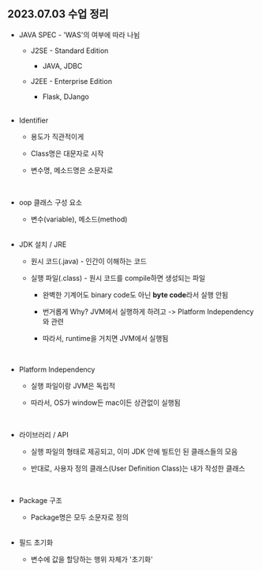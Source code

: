 ## 2023.07.03 수업 정리

+ JAVA SPEC - 'WAS'의 여부에 따라 나뉨

	+ J2SE - Standard Edition

	    + JAVA, JDBC

	+ J2EE - Enterprise Edition

		+ Flask, DJango

  <br/>
+ Identifier

    + 용도가 직관적이게

	+ Class명은 대문자로 시작

	+ 변수명, 메소드명은 소문자로 

  <br/>
+ oop 클래스 구성 요소

	+ 변수(variable), 메소드(method)

  <br/>
+ JDK 설치 / JRE

	+ 원시 코드(.java) - 인간이 이해하는 코드

	+ 실행 파일(.class) - 원시 코드를 compile하면 생성되는 파일

		+ 완벽한 기계어도 binary code도 아닌 <b>byte code</b>라서 실행 안됨

		+ 번거롭게 Why? JVM에서 실행하게 하려고 -> Platform Independency와 관련

		+ 따라서, runtime을 거치면 JVM에서 실행됨

  <br/>
+ Platform Independency

	+ 실행 파일이랑 JVM은 독립적

	+ 따라서, OS가 window든 mac이든 상관없이 실행됨

  <br/>
+ 라이브러리 / API

	+ 실행 파일의 형태로 제공되고, 이미 JDK 안에 빌트인 된 클래스들의 모음

    + 반대로, 사용자 정의 클래스(User Definition Class)는 내가 작성한 클래스

<br/>

+ Package 구조

	+ Package명은 모두 소문자로 정의

  <br/>
+ 필드 초기화

	+ 변수에 값을 할당하는 행위 자체가 '초기화'
